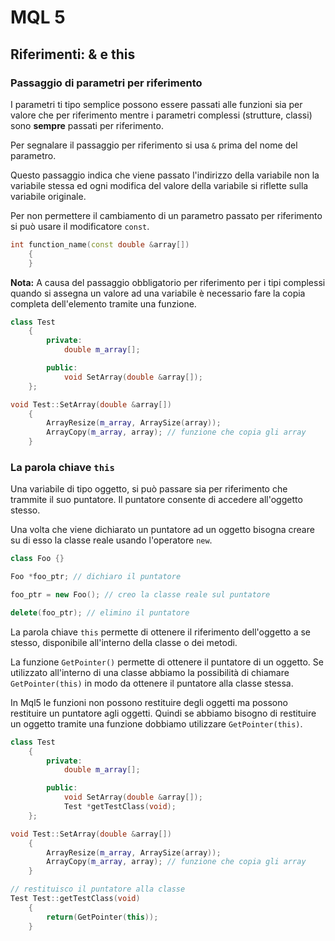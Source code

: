 # MQL 5

## Riferimenti: & e this

### Passaggio di parametri per riferimento

I parametri ti tipo semplice possono essere passati alle funzioni sia per valore che per riferimento mentre i parametri complessi (strutture, classi) sono **sempre** passati per riferimento.

Per segnalare il passaggio per riferimento si usa `&` prima del nome del parametro.

Questo passaggio indica che viene passato l'indirizzo della variabile non la variabile stessa ed ogni modifica del valore della variabile si riflette sulla variabile originale.

Per non permettere il cambiamento di un parametro passato per riferimento si può usare il modificatore `const`.

```C++
int function_name(const double &array[])
    {
    }
```

**Nota:** A causa del passaggio obbligatorio per riferimento per i tipi complessi quando si assegna un valore ad una variabile è necessario fare la copia completa dell'elemento tramite una funzione.

```C++
class Test
    {
        private:
            double m_array[];

        public:
            void SetArray(double &array[]);
    };

void Test::SetArray(double &array[])
    {
        ArrayResize(m_array, ArraySize(array));
        ArrayCopy(m_array, array); // funzione che copia gli array
    }
```

### La parola chiave `this`

Una variabile di tipo oggetto, si può passare sia per riferimento che trammite il suo puntatore. Il puntatore consente di accedere all'oggetto stesso.

Una volta che viene dichiarato un puntatore ad un oggetto bisogna creare su di esso la classe reale usando l'operatore `new`.

```C++
class Foo {}

Foo *foo_ptr; // dichiaro il puntatore

foo_ptr = new Foo(); // creo la classe reale sul puntatore

delete(foo_ptr); // elimino il puntatore
```

La parola chiave `this` permette di ottenere il riferimento dell'oggetto a se stesso, disponibile all'interno della classe o dei metodi.

La funzione `GetPointer()` permette di ottenere il puntatore di un oggetto. Se utilizzato all'interno di una classe abbiamo la possibilità di chiamare `GetPointer(this)` in modo da ottenere il puntatore alla classe stessa.

In Mql5 le funzioni non possono restituire degli oggetti ma possono restituire un puntatore agli oggetti. Quindi se abbiamo bisogno di restituire un oggetto tramite una funzione dobbiamo utilizzare `GetPointer(this)`.

```C++
class Test
    {
        private:
            double m_array[];

        public:
            void SetArray(double &array[]);
            Test *getTestClass(void);
    };

void Test::SetArray(double &array[])
    {
        ArrayResize(m_array, ArraySize(array));
        ArrayCopy(m_array, array); // funzione che copia gli array
    }

// restituisco il puntatore alla classe
Test Test::getTestClass(void)
    {
        return(GetPointer(this));
    }
```
